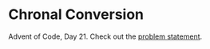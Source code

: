 # Chronal Conversion

Advent of Code, Day 21. Check out the [problem statement](https://adventofcode.com/2018/day/21).
